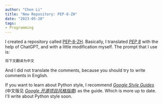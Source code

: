 ```yaml
---
author: "Chen Li"
title: "New Repository: PEP-8-ZH"
date: "2023-05-20"
tags: 
- Programming
---
```


I created a repository called [PEP-8-ZH](https://github.com/ChenLi2049/PEP-8-ZH). Basically, I translated [_PEP 8_](https://peps.python.org/pep-0008/) with the help of ChatGPT, and with a little modification myself. The prompt that I use is:

```Bash
将下文翻译为中文
```

And I did not translate the comments, because you should try to write comments in English.

If you want to learn about Python style, I recommend [_Google Style Guides_](https://google.github.io/styleguide/) (中文版见 [_Google 开源项目风格指南_](https://zh-google-styleguide.readthedocs.io/en/latest/)) as the guide. Which is more up to date. I'll write about Python style soon.
